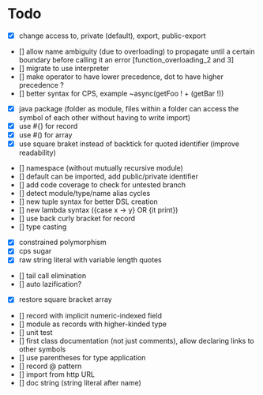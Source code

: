 # Todo

- [x] change access to, private (default), export, public-export
- [] allow name ambiguity (due to overloading) to propagate until a certain boundary before calling it an error [function_overloading_2 and 3]
- [] migrate to use interpreter
- [] make operator to have lower precedence, dot to have higher precedence ?
- [] better syntax for CPS, example ~async(getFoo ! + (getBar !))
- [x] java package (folder as module, files within a folder can access the symbol of each other without having to write import)
- [x] use #{} for record
- [x] use #() for array
- [x] use square braket instead of backtick for quoted identifier (improve readability)
- [] namespace (without mutually recursive module)
- [] default can be imported, add public/private identifier
- [] add code coverage to check for untested branch
- [] detect module/type/name alias cycles
- [] new tuple syntax for better DSL creation
- [] new lambda syntax ({case x -> y} OR {it print})
- [] use back curly bracket for record
- [] type casting
- [x] constrained polymorphism
- [x] cps sugar
- [x] raw string literal with variable length quotes
- [] tail call elimination
- [] auto lazification?
- [x] restore square bracket array
- [] record with implicit numeric-indexed field
- [] module as records with higher-kinded type
- [] unit test
- [] first class documentation (not just comments), allow declaring links to other symbols
- [] use parentheses for type application
- [] record @ pattern
- [] import from http URL
- [] doc string (string literal after name)
